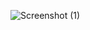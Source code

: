 ![Screenshot (1)](https://user-images.githubusercontent.com/92660580/137613675-c5f6e663-4c36-4406-917a-2ff662d4b5e1.png)
